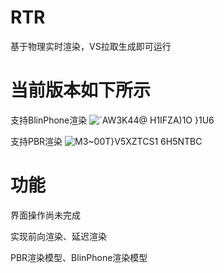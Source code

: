 # RTR
基于物理实时渲染，VS拉取生成即可运行

# 当前版本如下所示
支持BlinPhone渲染
![`AW3K44@ H1IFZA)1O }1U6](https://user-images.githubusercontent.com/83110022/225012961-2039b332-3eeb-4777-b259-74039a761683.png)


支持PBR渲染
![M3~00T}V5XZTCS1 6H5NTBC](https://user-images.githubusercontent.com/83110022/225010304-15488e2d-cb8d-4fb7-8235-d1f83e6cb057.png)

# 功能
界面操作尚未完成

实现前向渲染、延迟渲染

PBR渲染模型、BlinPhone渲染模型
